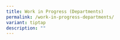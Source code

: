 ```yaml
---
title: Work in Progress (Departments)
permalink: /work-in-progress-departments/
variant: tiptap
description: ""
---
```

